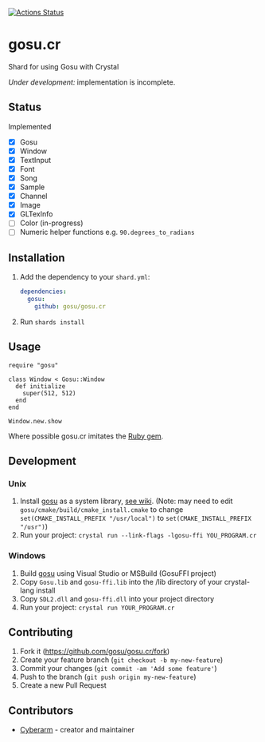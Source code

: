 [![Actions Status](https://github.com/gosu/gosu.cr/workflows/Crystal%20CI/badge.svg?branch=master)](https://github.com/gosu/gosu.cr/actions)
# gosu.cr
Shard for using Gosu with Crystal

_Under development:_ implementation is incomplete.

## Status
Implemented
* [x] Gosu
* [x] Window
* [x] TextInput
* [x] Font
* [X] Song
* [X] Sample
* [X] Channel
* [X] Image
* [X] GLTexInfo
* [ ] Color (in-progress)
* [ ] Numeric helper functions e.g. `90.degrees_to_radians`

## Installation

1. Add the dependency to your `shard.yml`:

   ```yaml
   dependencies:
     gosu:
       github: gosu/gosu.cr
   ```

2. Run `shards install`

## Usage

```crystal
require "gosu"

class Window < Gosu::Window
  def initialize
    super(512, 512)
  end
end

Window.new.show
```

Where possible gosu.cr imitates the [Ruby gem](https://rubydoc.info/gems/gosu).

## Development
### Unix
1. Install [gosu](https://github.com/gosu/gosu) as a system library, [see wiki](https://github.com/gosu/gosu/wiki/Getting-Started-on-Linux#compiling-gosu-for-c).
(Note: may need to edit `gosu/cmake/build/cmake_install.cmake` to change `set(CMAKE_INSTALL_PREFIX "/usr/local")` to `set(CMAKE_INSTALL_PREFIX "/usr")`)
2. Run your project: `crystal run --link-flags -lgosu-ffi YOU_PROGRAM.cr`

### Windows
1. Build [gosu](https://github.com/gosu/gosu) using Visual Studio or MSBuild (GosuFFI project)
2. Copy `Gosu.lib` and `gosu-ffi.lib` into the /lib directory of your crystal-lang install
3. Copy `SDL2.dll` and `gosu-ffi.dll` into your project directory
4. Run your project: `crystal run YOUR_PROGRAM.cr`

## Contributing

1. Fork it (<https://github.com/gosu/gosu.cr/fork>)
2. Create your feature branch (`git checkout -b my-new-feature`)
3. Commit your changes (`git commit -am 'Add some feature'`)
4. Push to the branch (`git push origin my-new-feature`)
5. Create a new Pull Request

## Contributors

- [Cyberarm](https://github.com/cyberarm) - creator and maintainer
